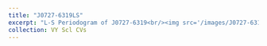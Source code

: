```yaml
---
title: "J0727-6319LS"
excerpt: "L-S Periodogram of J0727-6319<br/><img src='/images/J0727-6319LS.png'>"
collection: VY Scl CVs
---
```


